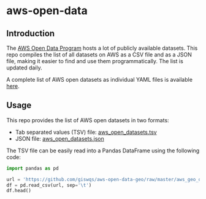 # aws-open-data

## Introduction

The [AWS Open Data Program](https://registry.opendata.aws/) hosts a lot of publicly available datasets. This repo compiles the list of all datasets on AWS as a CSV file and as a JSON file, making it easier to find and use them programmatically. The list is updated daily.

A complete list of AWS open datasets as individual YAML files is available [here](https://github.com/awslabs/open-data-registry).

## Usage

This repo provides the list of AWS open datasets in two formats:

- Tab separated values (TSV) file: [aws_open_datasets.tsv](https://github.com/giswqs/aws-open-data/blob/master/aws_open_datasets.tsv)
- JSON file: [aws_open_datasets.json](https://github.com/giswqs/aws-open-data/blob/master/aws_open_datasets.json)

The TSV file can be easily read into a Pandas DataFrame using the following code:

```python
import pandas as pd

url = 'https://github.com/giswqs/aws-open-data-geo/raw/master/aws_geo_datasets.tsv'
df = pd.read_csv(url, sep='\t')
df.head()
```

